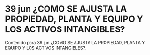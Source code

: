 # 39 jun  ¿COMO SE AJUSTA LA PROPIEDAD, PLANTA Y EQUIPO Y LOS ACTIVOS INTANGIBLES?

Contenido para 39 jun  ¿COMO SE AJUSTA LA PROPIEDAD, PLANTA Y EQUIPO Y LOS ACTIVOS INTANGIBLES?.